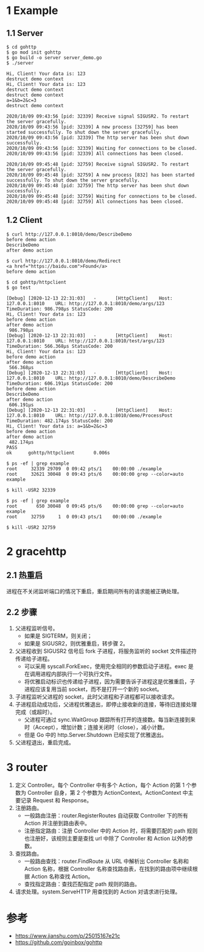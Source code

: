 # 1 Example

## 1.1 Server
```
$ cd gohttp
$ go mod init gohttp
$ go build -o server server_demo.go
$ ./server

Hi, Client! Your data is: 123
destruct demo context
Hi, Client! Your data is: 123
destruct demo context
destruct demo context
a=1&b=2&c=3
destruct demo context

2020/10/09 09:43:56 [pid: 32339] Receive signal SIGUSR2. To restart the server gracefully.
2020/10/09 09:43:56 [pid: 32339] A new process [32759] has been started successfully. To shut down the server gracefully.
2020/10/09 09:43:56 [pid: 32339] The http server has been shut down successfully.
2020/10/09 09:43:56 [pid: 32339] Waiting for connections to be closed.
2020/10/09 09:43:56 [pid: 32339] All connections has been closed.

2020/10/09 09:45:48 [pid: 32759] Receive signal SIGUSR2. To restart the server gracefully.
2020/10/09 09:45:48 [pid: 32759] A new process [832] has been started successfully. To shut down the server gracefully.
2020/10/09 09:45:48 [pid: 32759] The http server has been shut down successfully.
2020/10/09 09:45:48 [pid: 32759] Waiting for connections to be closed.
2020/10/09 09:45:48 [pid: 32759] All connections has been closed.
```

## 1.2 Client
```
$ curl http://127.0.0.1:8010/demo/DescribeDemo
before demo action
DescribeDemo
after demo action

$ curl http://127.0.0.1:8010/demo/Redirect
<a href="https://baidu.com">Found</a>
before demo action
```

```
$ cd gohttp/httpclient
$ go test

[Debug] [2020-12-13 22:31:03]   -       [HttpClient]    Host: 127.0.0.1:8010    URL: http://127.0.0.1:8010/demo/args/123        TimeDuration: 986.798µs StatusCode: 200
Hi, Client! Your data is: 123
before demo action
after demo action
 986.798µs
[Debug] [2020-12-13 22:31:03]   -       [HttpClient]    Host: 127.0.0.1:8010    URL: http://127.0.0.1:8010/test/args/123        TimeDuration: 566.368µs StatusCode: 200
Hi, Client! Your data is: 123
before demo action
after demo action
 566.368µs
[Debug] [2020-12-13 22:31:03]   -       [HttpClient]    Host: 127.0.0.1:8010    URL: http://127.0.0.1:8010/demo/DescribeDemo    TimeDuration: 606.191µs StatusCode: 200
before demo action
DescribeDemo
after demo action
 606.191µs
[Debug] [2020-12-13 22:31:03]   -       [HttpClient]    Host: 127.0.0.1:8010    URL: http://127.0.0.1:8010/demo/ProcessPost     TimeDuration: 482.174µs StatusCode: 200
Hi, Client! Your data is: a=1&b=2&c=3
before demo action
after demo action
 482.174µs
PASS
ok      gohttp/httpclient       0.006s

$ ps -ef | grep example
root     32339 29709  0 09:42 pts/1    00:00:00 ./example
root     32621 30048  0 09:43 pts/6    00:00:00 grep --color=auto example

$ kill -USR2 32339

$ ps -ef | grep example
root       650 30048  0 09:45 pts/6    00:00:00 grep --color=auto example
root     32759     1  0 09:43 pts/1    00:00:00 ./example

$ kill -USR2 32759
```

# 2 gracehttp

## 2.1 热重启
进程在不关闭监听端口的情况下重启，重启期间所有的请求能被正确处理。

## 2.2 步骤
1. 父进程监听信号。
    - 如果是 SIGTERM，则关闭；
    - 如果是 SIGUSR2，则优雅重启，转步骤 2。
2. 父进程收到 SIGUSR2 信号后 fork 子进程，将服务监听的 socket 文件描述符传递给子进程。
    - 可以采用 syscall.ForkExec，使用完全相同的参数启动子进程。exec 是在调用进程内部执行一个可执行文件。
    - 将优雅启动标识也传递给子进程，因为需要告诉子进程这是优雅重启，子进程应该复用当前 socket，而不是打开一个新的 socket。
3. 子进程监听父进程的 socket，此时父进程和子进程都可以接收请求。
4. 子进程启动成功后，父进程优雅退出，即停止接收新的连接，等待旧连接处理完成（或超时）。
    - 父进程可通过 sync.WaitGroup 跟踪所有打开的连接数。每当新连接到来时（Accept），增加计数；连接关闭时（close），减小计数。
    - 但是 Go 中的 http.Server.Shutdown 已经实现了优雅退出。
5. 父进程退出，重启完成。

# 3 router

1. 定义 Controller。每个 Controller 中有多个 Action，每个 Action 的第 1 个参数为 Controller 自身，第 2 个参数为 ActionContext。ActionContext 中主要记录 Request 和 Response。
2. 注册路由。
    - 一般路由注册：router.RegisterRoutes 自动获取 Controller 下的所有 Action 并注册到路由表中。
    - 注册指定路由：注册 Controller 中的 Action 时，将需要匹配的 path 规则也注册好，该规则主要是查找 url 中除了 Controller 和 Action 以外的参数。
3. 查找路由。
    - 一般路由查找：router.FindRoute 从 URL 中解析出 Controller 名称和 Action 名称，根据 Controller 名称查找路由表，在找到的路由项中继续根据 Action 名称查找 Action。
    - 查找指定路由：查找匹配指定 path 规则的路由。
4. 请求处理。system.ServeHTTP 用查找到的 Action 对请求进行处理。

# 参考
- https://www.jianshu.com/p/25015167e21c
- https://github.com/goinbox/gohttp
